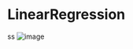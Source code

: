 # LinearRegression


ss
![image](https://user-images.githubusercontent.com/38419795/194034106-5f27ce86-66cd-4abf-9537-47f50d065f40.png)
